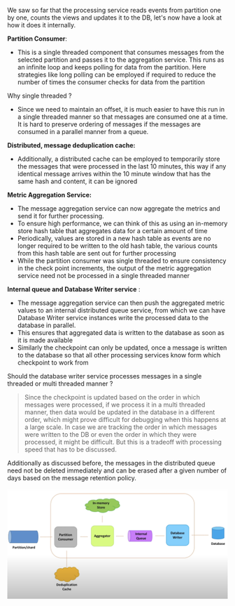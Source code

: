 We saw so far that the processing service reads events from partition one by one, counts the views and updates it to the DB, let's now have a look at how it does it internally.

**Partition Consumer**:

- This is a single threaded component that consumes messages from the selected partition and passes it to the aggregation service. This runs as an infinite loop and keeps polling for data from the partition. Here strategies like long polling can be employed if required to reduce the number of times the consumer checks for data from the partition

Why single threaded ?
- Since we need to maintain an offset, it is much easier to have this run in a single threaded manner so that messages are consumed one at a time. It is hard to preserve ordering of messages if the messages are consumed in a parallel manner from a queue.

**Distributed, message deduplication cache:**
- Additionally, a distributed cache can be employed to temporarily store the messages that were processed in the last 10 minutes, this way if any identical message arrives within the 10 minute window that has the same hash and content, it can be ignored

**Metric Aggregation Service:**
- The message aggregation service can now aggregate the metrics and send it for further processing. 
- To ensure high performance, we can think of this as using an in-memory store hash table that aggregates data for a certain amount of time
- Periodically, values are stored in a new hash table as events are no longer required to be written to the old hash table, the various counts from this hash table are sent out for further processing
- While the partition consumer was single threaded to ensure consistency in the check point increments, the output of the metric aggregation service need not be processed in a single threaded manner

**Internal queue and Database Writer service** :
- The message aggregation service can then push the aggregated metric values to an internal distributed queue service, from which we can have Database Writer service instances write the processed data to the database in parallel.
- This ensures that aggregated data is written to the database as soon as it is made available
- Similarly the checkpoint can only be updated, once a message is written to the database so that all other processing services know form which checkpoint to work from

Should the database writer service processes messages in a single threaded or multi threaded manner ?

> Since the checkpoint is updated based on the order in which messages were processed, if we process it in a multi threaded manner, then data would be updated in the database in a different order, which might prove difficult for debugging when this happens at a large scale. In case we are tracking the order in which messages were written to the DB or even the order in which they were processed, it might be difficult. But this is a tradeoff with processing speed that has to be discussed.

Additionally as discussed before, the messages in the distributed queue need not be deleted immediately and can be erased after a given number of days based on the message retention policy.

![ProcessingService Detailed Design](../Images/ProcessingServiceDetailedDEsign.png)